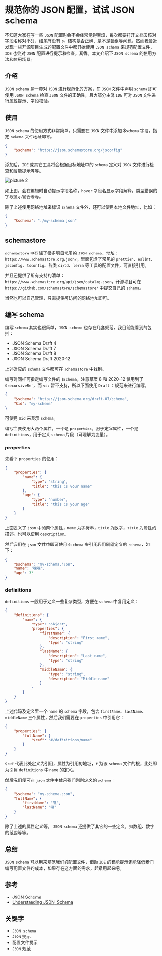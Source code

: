 # 规范你的 JSON 配置，试试 JSON schema

不知道大家在写一些 `JSON` 配置时会不会经常觉得麻烦，每次都要打开文档去核对字段名称对不对、结尾有没有 `s`、结构是否正确、是不是数组等问题。然而我最近发现一些开源项目生成的配置文件中都开始使用 `JSON schema` 来规范配置文件，`IDE` 也会对 `JSON` 配置进行提示和检查，真香。本文介绍下 `JSON schema` 的使用方法和使用场景。

## 介绍

`JSON schema` 是一套对 `JSON` 进行规范化的方案，在 `JSON` 文件中声明 `schema` 即可使用 `JSON schema` 检查 `JSON` 文件的正确性，且大部分主流 `IDE` 可对 `JSON` 文件进行属性提示、字段校验。

## 使用

`JSON schema` 的使用方式非常简单，只需要在 `JSON` 文件中添加 $`schema` 字段，指定 `schema` 文件地址即可。

```json
{
    "$schema": "https://json.schemastore.org/jsconfig"
}
```

添加后，`IDE` 或其它工具将会根据目标地址中的 `schema` 定义对 `JSON` 文件进行检查和智能提示等等。

![picture 2](/image/blog-json-schema-27.png)

如上图，会在编辑时自动提示字段名称，`hover` 字段名显示字段解释，类型错误的字段显示警告等等。

除了上述使用网络地址来标识 `schema` 文件外，还可以使用本地文件地址，比如：

```json
{
    "$schema": "./my-schema.json"
}
```

## schemastore

`schemastore` 中存储了很多项目常用的 `JSON schema`，地址：`https://www.schemastore.org/json/`，里面包含了常见的 `prettier`、`eslint`、`jsconfig`、`tsconfig`、各类 `ci/cd`、`lerna` 等工具的配置文件，可直接引用。

并且还提供了所有支持的清单：`https://www.schemastore.org/api/json/catalog.json`，开源项目可在 `https://github.com/schemastore/schemastore/` 中提交自己的 `schema`。

当然也可以自己管理，只需提供可访问的网络地址即可。

## 编写 schema

编写 `schema` 其实也很简单，`JSON schema` 也存在几套规范，我目前能看到的包括：

-   JSON Schema Draft 4
-   JSON Schema Draft 7
-   JSON Schema Draft 8
-   JSON Schema Draft 2020-12

上述对应的 `schema` 文件都可在 `schemastore` 中找到。

编写时同样可指定编写文件的 `$schema`，注意草案 8 和 2020-12 使用到了 `$recursiveRef`，而 `vsc` 暂不支持，所以下面使用 `Draft 7` 规范来进行编写。

```json
{
    "$schema": "https://json-schema.org/draft-07/schema",
    "$id": "my-schema"
}
```

可使用 `$id` 来表示 `schema`。

编写主要使用大两个属性，一个是 `properties`，用于定义属性，一个是 `definitions`，用于定义 `schema` 片段（可理解为变量）。

### properties

先看下 `properties` 的使用：

```json
{
    "properties": {
        "name": {
            "type": "string",
            "title": "this is your name"
        },
        "age": {
            "type": "number",
            "title": "this is your age"
        }
    }
}
```

上面定义了 `json` 中的两个属性，`name` 为字符串，`title` 为数字，`title` 为属性的描述，也可以使用 `description`。

然后我们在 `json` 文件中即可使用 `$schema` 来引用我们刚刚定义的 `schema`，如下：

```json
{
    "$schema": "my-schema.json",
    "name": "嘿嘿",
    "age": 32
}
```

### definitions

`definitions` 一般用于定义一些复杂类型，方便在 `schema` 中复用定义：

```json
{
    "definitions": {
        "name": {
            "type": "object",
            "properties": {
                "firstName": {
                    "description": "First name",
                    "type": "string"
                },
                "lastName": {
                    "description": "Last name",
                    "type": "string"
                },
                "middleName": {
                    "type": "string",
                    "description": "Middle name"
                }
            }
        }
    }
}
```

上述代码及定义里一个 `name` 的 `schema` 字段，包含 `firstName`、`lastName`、`middleName` 三个属性，然后我们需要在 `properties` 中引用它：

```json
{
    "properties": {
        "fullName": {
            "$ref": "#/definitions/name"
        }
    }
}
```

`$ref` 代表此处定义为引用，属性为引用的地址，`#` 为该 `schema` 文件的根，此处即为引用 `definitions` 中 `name` 的定义。

然后我们便可在 `json` 文件中使用我们刚刚定义的 `schema`：

```json
{
    "$schema": "my-schema.json",
    "fullName": {
        "firstName": "嘿",
        "lastName": "嘿"
    }
}
```

除了上述的属性定义等， `JSON schema` 还提供了其它的一些定义，如数组、数字的范围等等。

## 总结

`JSON schema` 可以用来规范我们的配置文件，借助 `IDE` 的智能提示还能降低我们编写配置文件的成本，如果存在这方面的需求，赶紧用起来吧。

## 参考

-   [JSON Schema](https://json-schema.org/)
-   [Understanding JSON` `Schema](https://json-schema.org/understanding-json-schema/)

## 关键字

-   `JSON schema`
-   `JSON` 提示
-   配置文件提示
-   `JSON` 规范

